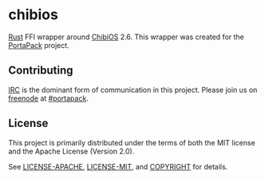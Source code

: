 # chibios

[Rust] FFI wrapper around [ChibiOS] 2.6. This wrapper was created for the [PortaPack]
project.

[Rust]: https://www.rust-lang.org/
[ChibiOS]: http://www.chibios.org/
[PortaPack]: http://www.sharebrained.com/portapack/

## Contributing

[IRC] is the dominant form of communication in this project. Please join
us on [freenode] at [#portapack].

[IRC]: https://en.wikipedia.org/wiki/Internet_Relay_Chat
[freenode]: https://freenode.net/
[#portapack]: https://webchat.freenode.net/?channels=%23hackrf&uio=d4

## License

This project is primarily distributed under the terms of both the MIT license
and the Apache License (Version 2.0).

See [LICENSE-APACHE](LICENSE-APACHE), [LICENSE-MIT](LICENSE-MIT), and
[COPYRIGHT](COPYRIGHT) for details.
